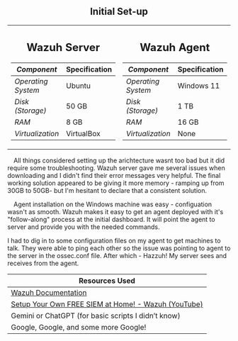 <div align="center">

  ## Initial Set-up

<table>
<tr>
  <td>
<div align="center">
<h2>Wazuh Server </h2>
</div>
    
| *Component*       | Specification |
|-------------------|---------------|
| *Operating System*| Ubuntu        |
| *Disk (Storage)*  | 50 GB         |
| *RAM*             | 8 GB          |
| *Virtualization*  | VirtualBox    |
  
  </td>
  <td>

<div align="center">
<h2>Wazuh Agent </h2>
</div>

| *Component*       | Specification |
|-------------------|---------------|
| *Operating System*| Windows 11    |
| *Disk (Storage)*  | 1 TB          |
| *RAM*             | 16 GB         |
| *Virtualization*  | None    |

  </td>
</tr>
</table>


</div> 

&emsp;All things considered setting up the arichtecture wasnt too bad but it did require some 
troubleshooting. Wazuh server gave me several issues when downloading and I didn't find
their error messages very helpful. The final working solution appeared to be giving it
more memory - ramping up from 30GB to 50GB- but I'm hesitant to declare that a 
consistent solution.

&emsp;Agent installation on the Windows machine was easy - configuation wasn't as smooth. 
Wazuh makes it easy to get an agent deployed with it's "follow-along" process at the initial
dashboard. It will point the agent to server and provide you with the needed commands. 

  I had to dig in to some configuration files on my agent to get machines to talk. They were able to ping
each other so the issue was pointing to agent to the server in the ossec.conf file. After which - Hazzuh!
My server sees and receives from the agent.

<div align="center">

| Resources Used |
|----------|
| [Wazuh Documentation](https://documentation.wazuh.com/current/quickstart.html) |
| [Setup Your Own FREE SIEM at Home! - Wazuh (YouTube)](https://youtu.be/bltbJ2TUQWU?si=L07PNs15z8w26U6v) |
| Gemini or ChatGPT (for basic scripts I didn’t know) |
| Google, Google, and some more Google! |

</div>
